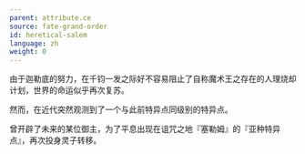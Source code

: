 ```yaml
---
parent: attribute.ce
source: fate-grand-order
id: heretical-salem
language: zh
weight: 0
---
```


由于迦勒底的努力，在千钧一发之际好不容易阻止了自称魔术王之存在的人理烧却计划，世界的命运似乎再次复苏。

然而，在近代突然观测到了一个与此前特异点同级别的特异点。

曾开辟了未来的某位御主，为了平息出现在诅咒之地『塞勒姆』的『亚种特异点』，再次投身灵子转移。
